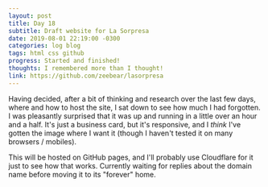 ```yaml
---
layout: post
title: Day 18
subtitle: Draft website for La Sorpresa
date: 2019-08-01 22:19:00 -0300
categories: log blog
tags: html css github
progress: Started and finished!
thoughts: I remembered more than I thought!
link: https://github.com/zeebear/lasorpresa
---
```

Having decided, after a bit of thinking and research over the last few days, where and how to host the site, I sat down to see how much I had forgotten. I was pleasantly surprised that it was up and running in a little over an hour and a half. It's just a business card, but it's responsive, and I _think_ I've gotten the image where I want it (though I haven't tested it on many browsers / mobiles).

This will be hosted on GitHub pages, and I'll probably use Cloudflare for it just to see how that works. Currently waiting for replies about the domain name before moving it to its "forever" home.
